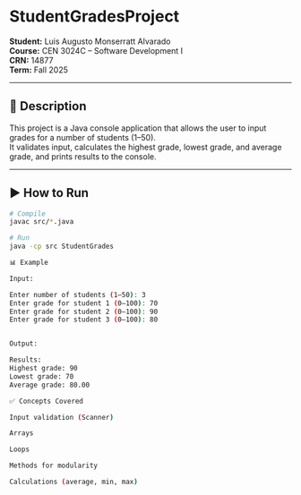 # StudentGradesProject

**Student:** Luis Augusto Monserratt Alvarado  
**Course:** CEN 3024C – Software Development I  
**CRN:** 14877  
**Term:** Fall 2025  

---

## 📖 Description
This project is a Java console application that allows the user to input grades for a number of students (1–50).  
It validates input, calculates the highest grade, lowest grade, and average grade, and prints results to the console.  

---

## ▶️ How to Run
```bash
# Compile
javac src/*.java

# Run
java -cp src StudentGrades

📊 Example

Input:

Enter number of students (1–50): 3
Enter grade for student 1 (0–100): 70
Enter grade for student 2 (0–100): 90
Enter grade for student 3 (0–100): 80


Output:

Results:
Highest grade: 90
Lowest grade: 70
Average grade: 80.00

✅ Concepts Covered

Input validation (Scanner)

Arrays

Loops

Methods for modularity

Calculations (average, min, max)


